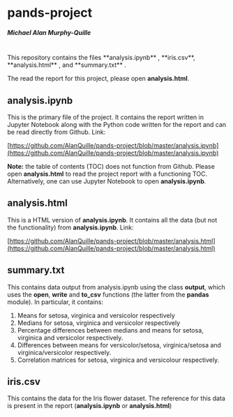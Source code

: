 # pands-project
##### Michael Alan Murphy-Quille
<br>
This repository contains the files **analysis.ipynb** , **iris.csv**, **analysis.html** ,  and **summary.txt** .

The read the report for this project, please open **analysis.html**. 

## analysis.ipynb
This is the primary file of the project. It contains the report written in Jupyter Notebook along with the Python code written for the report and can be read directly from Github. Link:

[https://github.com/AlanQuille/pands-project/blob/master/analysis.ipynb](https://github.com/AlanQuille/pands-project/blob/master/analysis.ipynb)

**Note:** the table of contents (TOC) does not function from Github. Please open  **analysis.html** to read the project report with a functioning TOC. Alternatively, one can use Jupyter Notebook to open **analysis.ipynb**.

## analysis.html
This is a HTML version of **analysis.ipynb**. It contains all the data (but not the functionality) from **analysis.ipynb**. Link:

[https://github.com/AlanQuille/pands-project/blob/master/analysis.html](https://github.com/AlanQuille/pands-project/blob/master/analysis.html)

## summary.txt
This contains data output from analysis.ipynb using the class **output**, which uses the 
**open**, **write** and **to_csv** functions (the latter from the **pandas** module). In particular, it contains:

1. Means for setosa, virginica and versicolor respectively
2. Medians for setosa, virginica and versicolor respectively
3. Percentage differences between medians and means for setosa, virginica and versicolor respectively.
4. Differences between means for versicolor/setosa, virginica/setosa and virginica/versicolor respectively.
5. Correlation matrices for setosa, virginica and versicolour respectively.

## iris.csv
This contains the data for the Iris flower dataset. The reference for this data is present in the report (**analysis.ipynb** or **analysis.html**)

